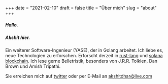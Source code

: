 +++
date = "2021-02-10"
draft = false
title = "Über mich"
slug = "about"
+++

##### Hallo. 
##### Akshit hier. 

Ein weiterer Software-Ingenieur (YASE), der in Golang arbeitet. Ich liebe es, neue Technologien zu erforschen. Erforscht derzeit in [rust-lang](https://www.rust-lang.org/) und [solana blockchain](https://solana.com/).
Ich lese gerne Belletristik, besonders von J.R.R. Tolkien, Dan Brown und Amish Tripathi.

Sie erreichen mich auf [twitter](https://twitter.com/dharakshit) oder per E-Mail an akshitdhar@live.com